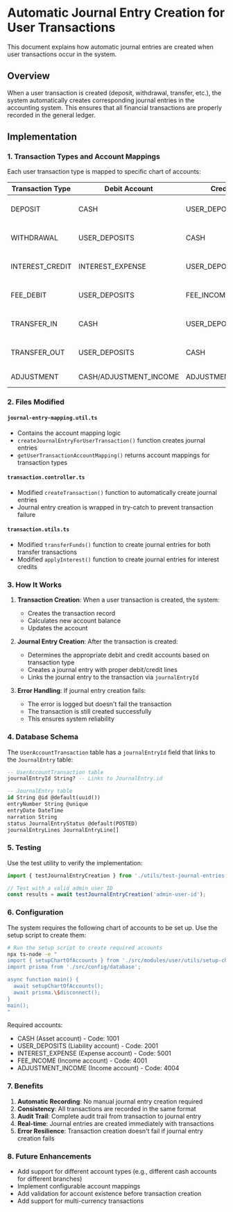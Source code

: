 # Automatic Journal Entry Creation for User Transactions

This document explains how automatic journal entries are created when user transactions occur in the system.

## Overview

When a user transaction is created (deposit, withdrawal, transfer, etc.), the system automatically creates corresponding journal entries in the accounting system. This ensures that all financial transactions are properly recorded in the general ledger.

## Implementation

### 1. Transaction Types and Account Mappings

Each user transaction type is mapped to specific chart of accounts:

| Transaction Type | Debit Account | Credit Account | Description |
|------------------|---------------|----------------|-------------|
| DEPOSIT | CASH | USER_DEPOSITS | Customer deposits money |
| WITHDRAWAL | USER_DEPOSITS | CASH | Customer withdraws money |
| INTEREST_CREDIT | INTEREST_EXPENSE | USER_DEPOSITS | Interest credited to customer |
| FEE_DEBIT | USER_DEPOSITS | FEE_INCOME | Fee charged to customer |
| TRANSFER_IN | CASH | USER_DEPOSITS | Money transferred in |
| TRANSFER_OUT | USER_DEPOSITS | CASH | Money transferred out |
| ADJUSTMENT | CASH/ADJUSTMENT_INCOME | ADJUSTMENT_INCOME/CASH | Account adjustments |

### 2. Files Modified

#### `journal-entry-mapping.util.ts`
- Contains the account mapping logic
- `createJournalEntryForUserTransaction()` function creates journal entries
- `getUserTransactionAccountMapping()` returns account mappings for transaction types

#### `transaction.controller.ts`
- Modified `createTransaction()` function to automatically create journal entries
- Journal entry creation is wrapped in try-catch to prevent transaction failure

#### `transaction.utils.ts`
- Modified `transferFunds()` function to create journal entries for both transfer transactions
- Modified `applyInterest()` function to create journal entries for interest credits

### 3. How It Works

1. **Transaction Creation**: When a user transaction is created, the system:
   - Creates the transaction record
   - Calculates new account balance
   - Updates the account

2. **Journal Entry Creation**: After the transaction is created:
   - Determines the appropriate debit and credit accounts based on transaction type
   - Creates a journal entry with proper debit/credit lines
   - Links the journal entry to the transaction via `journalEntryId`

3. **Error Handling**: If journal entry creation fails:
   - The error is logged but doesn't fail the transaction
   - The transaction is still created successfully
   - This ensures system reliability

### 4. Database Schema

The `UserAccountTransaction` table has a `journalEntryId` field that links to the `JournalEntry` table:

```sql
-- UserAccountTransaction table
journalEntryId String? -- Links to JournalEntry.id

-- JournalEntry table
id String @id @default(uuid())
entryNumber String @unique
entryDate DateTime
narration String
status JournalEntryStatus @default(POSTED)
journalEntryLines JournalEntryLine[]
```

### 5. Testing

Use the test utility to verify the implementation:

```typescript
import { testJournalEntryCreation } from './utils/test-journal-entries';

// Test with a valid admin user ID
const results = await testJournalEntryCreation('admin-user-id');
```

### 6. Configuration

The system requires the following chart of accounts to be set up. Use the setup script to create them:

```bash
# Run the setup script to create required accounts
npx ts-node -e "
import { setupChartOfAccounts } from './src/modules/user/utils/setup-chart-of-accounts';
import prisma from './src/config/database';

async function main() {
  await setupChartOfAccounts();
  await prisma.\$disconnect();
}
main();
"
```

Required accounts:
- CASH (Asset account) - Code: 1001
- USER_DEPOSITS (Liability account) - Code: 2001
- INTEREST_EXPENSE (Expense account) - Code: 5001
- FEE_INCOME (Income account) - Code: 4001
- ADJUSTMENT_INCOME (Income account) - Code: 4004

### 7. Benefits

1. **Automatic Recording**: No manual journal entry creation required
2. **Consistency**: All transactions are recorded in the same format
3. **Audit Trail**: Complete audit trail from transaction to journal entry
4. **Real-time**: Journal entries are created immediately with transactions
5. **Error Resilience**: Transaction creation doesn't fail if journal entry creation fails

### 8. Future Enhancements

- Add support for different account types (e.g., different cash accounts for different branches)
- Implement configurable account mappings
- Add validation for account existence before transaction creation
- Add support for multi-currency transactions
